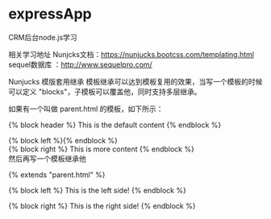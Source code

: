 # expressApp
CRM后台node.js学习

相关学习地址
Nunjcks文档：https://nunjucks.bootcss.com/templating.html
sequel数据库 ：http://www.sequelpro.com/


Nunjucks 模版套用继承
模板继承可以达到模板复用的效果，当写一个模板的时候可以定义 "blocks"，子模板可以覆盖他，同时支持多层继承。

如果有一个叫做 parent.html 的模板，如下所示：

{% block header %}
This is the default content
{% endblock %}

<section class="left">
  {% block left %}{% endblock %}
</section>

<section class="right">
  {% block right %}
  This is more content
  {% endblock %}
</section>
然后再写一个模板继承他

{% extends "parent.html" %}

{% block left %}
This is the left side!
{% endblock %}

{% block right %}
This is the right side!
{% endblock %}

